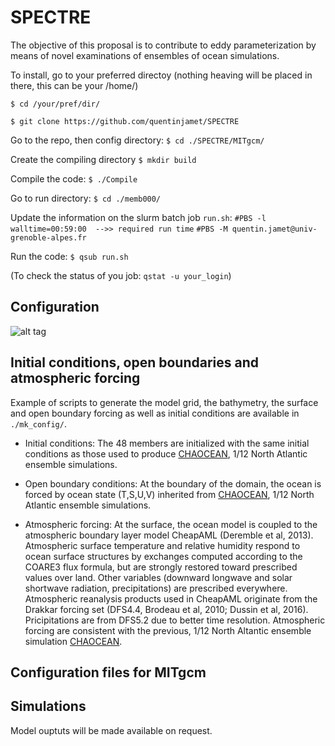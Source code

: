# SPECTRE


The objective of this proposal is to contribute to eddy parameterization by means of novel examinations of ensembles of ocean simulations.

To install, go to your preferred directoy (nothing heaving will be placed in there, this can be your /home/)

```$ cd /your/pref/dir/```

```$ git clone https://github.com/quentinjamet/SPECTRE ```

Go to the repo, then config directory:
```$ cd ./SPECTRE/MITgcm/```

Create the compiling directory
```$ mkdir build```

Compile the code:
```$ ./Compile```

Go to run directory:
```$ cd ./memb000/```

Update the information on the slurm batch job ```run.sh```:
```#PBS -l walltime=00:59:00  -->> required run time```
```#PBS -M quentin.jamet@univ-grenoble-alpes.fr```


Run the code:
```$ qsub run.sh```

(To check the status of you job:
```qstat -u your_login```)

## Configuration

![alt tag](files/bathy_chao50_GEBCO_update1.png)

## Initial conditions, open boundaries and atmospheric forcing
Example of scripts to generate the model grid, the bathymetry, the surface and open boundary forcing as well as initial conditions are available in ```./mk_config/```.

- Initial conditions: The 48 members are initialized with the same initial conditions as those used to produce [CHAOCEAN](https://github.com/quentinjamet/chaocean), 1/12 North Atlantic ensemble simulations.

- Open boundary conditions: At the boundary of the domain, the ocean is forced by ocean state (T,S,U,V) inherited from [CHAOCEAN](https://github.com/quentinjamet/chaocean), 1/12 North Atlantic ensemble simulations.

- Atmospheric forcing: At the surface, the ocean model is coupled to the atmospheric boundary layer model CheapAML (Deremble et al, 2013). Atmospheric surface temperature and relative humidity respond to ocean surface structures by exchanges computed according to the COARE3 flux formula, but are strongly restored toward prescribed values over land. Other variables (downward longwave and solar shortwave radiation, precipitations) are prescribed everywhere. Atmospheric reanalysis products used in CheapAML originate from the Drakkar forcing set (DFS4.4, Brodeau et al, 2010; Dussin et al, 2016). Pricipitations are from DFS5.2 due to better time resolution. Atmospheric forcing are consistent with the previous, 1/12 North Altantic ensemble simulation [CHAOCEAN](https://github.com/quentinjamet/chaocean).


## Configuration files for MITgcm


## Simulations
Model ouptuts will be made available on request.

